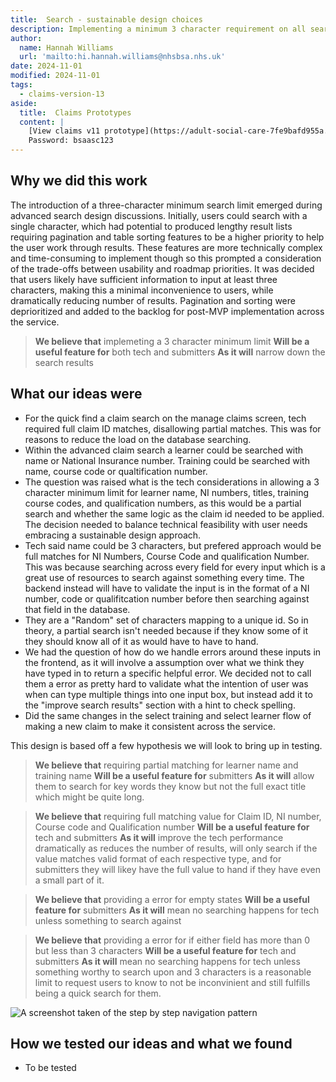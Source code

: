 ```yaml
---
title:  Search - sustainable design choices
description: Implementing a minimum 3 character requirement on all search inputs to handle moving pagination and table sorting to further down roadmap
author:
  name: Hannah Williams
  url: 'mailto:hi.hannah.williams@nhsbsa.nhs.uk'
date: 2024-11-01
modified: 2024-11-01
tags:
  - claims-version-13
aside:
  title:  Claims Prototypes
  content: |
    [View claims v11 prototype](https://adult-social-care-7fe9bafd955a.herokuapp.com/claims/prototypes/design/v13/) 
    Password: bsaasc123
---
```


## Why we did this work

The introduction of a three-character minimum search limit emerged during advanced search design discussions. Initially, users could search with a single character, which had potential to produced lengthy result lists requiring pagination and table sorting features to be a higher priority to help the user work through results. These features are more technically complex and time-consuming to implement though so this prompted a consideration of the trade-offs between usability and roadmap priorities. It was decided that users likely have sufficient information to input at least three characters, making this a minimal inconvenience to users, while dramatically reducing number of results. Pagination and sorting were deprioritized and added to the backlog for post-MVP implementation across the service.

>**We believe that** implemeting a 3 character minimum limit
>**Will be a useful feature for** both tech and submitters
>**As it will** narrow down the search results 

## What our ideas were

- For the quick find a claim search on the manage claims screen, tech required full claim ID matches, disallowing partial matches. This was for reasons to reduce the load on the database searching.
- Within the advanced claim search a learner could be searched with name or National Insurance number. Training could be searched with name, course code or qualtification number. 
- The question was raised what is the tech considerations in allowing a 3 character minimum limit for learner name, NI numbers, titles, training course codes, and qualification numbers, as this would be a partial search and whether the same logic as the claim id needed to be applied. The decision needed to balance technical feasibility with user needs embracing a sustainable design approach.
- Tech said name could be 3 characters, but prefered approach would be full matches for NI Numbers, Course Code and qualification Number. This was because searching across every field for every input which is a great use of resources to search against something every time. The backend instead will have to validate the input is in the format of a NI number, code or qualifitcation number before then searching against that field in the database. 
- They are a "Random" set of characters mapping to a unique id. So in theory, a partial search isn't needed because if they know some of it they should know all of it as would have to have to hand.
- We had the question of how do we handle errors around these inputs in the frontend, as it will involve a assumption over what we think they have typed in to return a specific helpful error. We decided not to call them a error as pretty hard to validate what the intention of user was when can type multiple things into one input box, but instead add it to the "improve search results" section with a hint to check spelling.
- Did the same changes in the select training and select learner flow of making a new claim to make it consistent across the service.

This design is based off a few hypothesis we will look to bring up in testing.

>**We believe that** requiring partial matching for learner name and training name
>**Will be a useful feature for** submitters
>**As it will** allow them to search for key words they know but not the full exact title which might be quite long.

>**We believe that** requiring full matching value for Claim ID, NI number, Course code and Qualification number
>**Will be a useful feature for** tech and submitters
>**As it will** improve the tech performance dramatically as reduces the number of results, will only search if the value matches valid format of each respective type, and for submitters they will likey have the full value to hand if they have even a small part of it. 

>**We believe that** providing a error for empty states
>**Will be a useful feature for** submitters
>**As it will** mean no searching happens for tech unless something to search against

>**We believe that** providing a error for if either field has more than 0 but less than 3 characters
>**Will be a useful feature for** tech and submitters
>**As it will** mean no searching happens for tech unless something worthy to search upon and 3 characters is a reasonable limit to request users to know to not be inconvinient and still fulfills being a quick search for them.

![A screenshot taken of the step by step navigation pattern](step-by-step.png "step by step navigation pattern")

## How we tested our ideas and what we found
- To be tested


